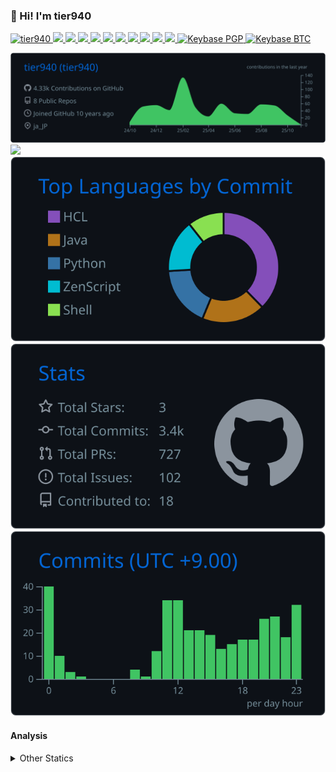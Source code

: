 ### 👋 Hi! I'm tier940

<p align="left"> 
  <a href="https://github.com/tier940/tier940/">
    <img src="https://komarev.com/ghpvc/?username=tier940" alt="tier940" />
  </a>
  <a href="http://twitter.com/tier940">
    <img height="20" src="https://img.shields.io/twitter/follow/tier940?label=Twitter&logo=twitter&style=flat" />
  </a>
  <a href="https://github.com/tier940">
    <img height="20" src="https://img.shields.io/github/followers/tier940?label=follow&logo=github&style=flat" />
  </a>
  <a href="https://www.reddit.com/user/tier940">
    <img height="20" src="https://img.shields.io/reddit/user-karma/combined/tier940?label=Reddit&logo=reddit&style=flat" />
  </a>
  <a href="https://stackoverflow.com/users/17317833/tier940">
    <img height="20" src="https://img.shields.io/stackexchange/stackoverflow/r/17317833?label=StackOverflow&logo=stack-overflow&style=flat" />
  </a>
  <a href="https://zenn.dev/tier940">
    <img height="20" src="https://zenn.badge.nikaera.com/s/tier940/likes" />
  </a>
  <a href="https://zenn.dev/tier940">
    <img height="20" src="https://zenn.badge.nikaera.com/s/tier940/followers" />
  </a>
  <a href="https://zenn.dev/tier940">
    <img height="20" src="https://zenn.badge.nikaera.com/s/tier940/articles" />
  </a>
  <a href="http://qiita.com/tier940">
    <img height="20" src="https://qiita-badge.apiapi.app/s/tier940/posts.svg" />
  </a>
  <a href="http://qiita.com/tier940">
    <img height="20" src="https://qiita-badge.apiapi.app/s/tier940/contributions.svg" />
  </a>
  <a href="https://github.com/tier940/tier940/">
    <img height="20" src="https://github.com/tier940/tier940/actions/workflows/main.yml/badge.svg" />
  </a>
  <a href="https://keybase.io/tier940">
    <img alt="Keybase PGP" src="https://img.shields.io/keybase/pgp/tier940">
  </a>
  <a href="https://keybase.io/tier940">
    <img alt="Keybase BTC" src="https://img.shields.io/keybase/btc/tier940">
  </a>
</p>

[![](https://raw.githubusercontent.com/tier940/tier940/main/profile-summary-card-output/github_dark/0-profile-details.svg)](https://github.com/vn7n24fzkq/github-profile-summary-cards)
[![](https://raw.githubusercontent.com/tier940/tier940/main/profile-summary-card-output/github_dark/1-repos-per-language.svg)](https://github.com/vn7n24fzkq/github-profile-summary-cards) [![](https://raw.githubusercontent.com/tier940/tier940/main/profile-summary-card-output/github_dark/2-most-commit-language.svg)](https://github.com/vn7n24fzkq/github-profile-summary-cards)
[![](https://raw.githubusercontent.com/tier940/tier940/main/profile-summary-card-output/github_dark/3-stats.svg)](https://github.com/vn7n24fzkq/github-profile-summary-cards) [![](https://raw.githubusercontent.com/tier940/tier940/main/profile-summary-card-output/github_dark/4-productive-time.svg)](https://github.com/vn7n24fzkq/github-profile-summary-cards)


#### Analysis
<!-- <img height="150" src="https://github.com/tier940/tier940/blob/master/images/stat.svg" alt="Alternative Text"/> -->

<details>
  <summary>Other Statics</summary>
  <!--START_SECTION:waka-->
![Code Time](http://img.shields.io/badge/Code%20Time-5%2C524%20hrs%2052%20mins-blue)

**🐱 My GitHub Data** 

> 📦 47.8 kB Used in GitHub's Storage 
 > 
> 💼 Opted to Hire
 > 
> 📜 13 Public Repositories 
 > 
> 🔑 6 Private Repositories 
 > 
**I'm an Early 🐤** 

```text
🌞 Morning                2710 commits        ████░░░░░░░░░░░░░░░░░░░░░   16.22 % 
🌆 Daytime                6082 commits        █████████░░░░░░░░░░░░░░░░   36.40 % 
🌃 Evening                6201 commits        █████████░░░░░░░░░░░░░░░░   37.11 % 
🌙 Night                  1718 commits        ███░░░░░░░░░░░░░░░░░░░░░░   10.28 % 
```
📅 **I'm Most Productive on Saturday** 

```text
Monday                   1805 commits        ███░░░░░░░░░░░░░░░░░░░░░░   10.80 % 
Tuesday                  2581 commits        ████░░░░░░░░░░░░░░░░░░░░░   15.44 % 
Wednesday                2005 commits        ███░░░░░░░░░░░░░░░░░░░░░░   12.00 % 
Thursday                 1742 commits        ███░░░░░░░░░░░░░░░░░░░░░░   10.42 % 
Friday                   2414 commits        ████░░░░░░░░░░░░░░░░░░░░░   14.45 % 
Saturday                 3202 commits        █████░░░░░░░░░░░░░░░░░░░░   19.16 % 
Sunday                   2962 commits        ████░░░░░░░░░░░░░░░░░░░░░   17.72 % 
```


📊 **This Week I Spent My Time On** 

```text
🕑︎ Time Zone: Asia/Tokyo

💬 Programming Languages: 
Other                    43 hrs 49 mins      █████████████████████░░░░   83.54 % 
Markdown                 3 hrs 38 mins       ██░░░░░░░░░░░░░░░░░░░░░░░   06.94 % 
YAML                     3 hrs 26 mins       ██░░░░░░░░░░░░░░░░░░░░░░░   06.56 % 
Terraform                23 mins             ░░░░░░░░░░░░░░░░░░░░░░░░░   00.76 % 
INI                      21 mins             ░░░░░░░░░░░░░░░░░░░░░░░░░   00.69 % 

🔥 Editors: 
Chrome                   44 hrs 59 mins      █████████████████████░░░░   85.75 % 
VS Code                  7 hrs 15 mins       ███░░░░░░░░░░░░░░░░░░░░░░   13.82 % 
IntelliJ IDEA            13 mins             ░░░░░░░░░░░░░░░░░░░░░░░░░   00.43 % 

💻 Operating System: 
Windows                  45 hrs 37 mins      ██████████████████████░░░   87.01 % 
Linux                    6 hrs 48 mins       ███░░░░░░░░░░░░░░░░░░░░░░   12.99 % 
```

**I Mostly Code in Java** 

```text
Java                     13 repos            ████████████░░░░░░░░░░░░░   48.15 % 
HCL                      3 repos             ███░░░░░░░░░░░░░░░░░░░░░░   11.11 % 
ZenScript                3 repos             ███░░░░░░░░░░░░░░░░░░░░░░   11.11 % 
Shell                    2 repos             ██░░░░░░░░░░░░░░░░░░░░░░░   07.41 % 
Python                   1 repo              █░░░░░░░░░░░░░░░░░░░░░░░░   03.70 % 
```



**Timeline**

![Lines of Code chart](https://raw.githubusercontent.com/tier940/tier940/main/assets/bar_graph.png)


 Last Updated on 06/04/2025 00:41:02 UTC
<!--END_SECTION:waka-->
</details>
